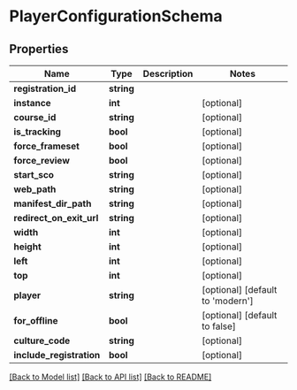 # PlayerConfigurationSchema

## Properties
Name | Type | Description | Notes
------------ | ------------- | ------------- | -------------
**registration_id** | **string** |  | 
**instance** | **int** |  | [optional] 
**course_id** | **string** |  | [optional] 
**is_tracking** | **bool** |  | [optional] 
**force_frameset** | **bool** |  | [optional] 
**force_review** | **bool** |  | [optional] 
**start_sco** | **string** |  | [optional] 
**web_path** | **string** |  | [optional] 
**manifest_dir_path** | **string** |  | [optional] 
**redirect_on_exit_url** | **string** |  | [optional] 
**width** | **int** |  | [optional] 
**height** | **int** |  | [optional] 
**left** | **int** |  | [optional] 
**top** | **int** |  | [optional] 
**player** | **string** |  | [optional] [default to 'modern']
**for_offline** | **bool** |  | [optional] [default to false]
**culture_code** | **string** |  | [optional] 
**include_registration** | **bool** |  | [optional] 

[[Back to Model list]](../README.md#documentation-for-models) [[Back to API list]](../README.md#documentation-for-api-endpoints) [[Back to README]](../README.md)


